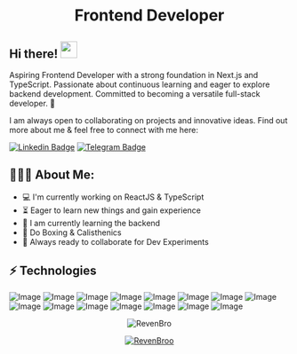<h1 align="center">Frontend Developer</h1>

## Hi there! <img src="https://raw.githubusercontent.com/aemmadi/aemmadi/master/wave.gif" width="30px">

Aspiring Frontend Developer with a strong foundation in Next.js and TypeScript. Passionate about continuous learning and eager to explore backend development. Committed to becoming a versatile full-stack developer. 🚀 </br>

I am always open to collaborating on projects and innovative ideas. Find out more about me & feel free to connect with me here:

[![Linkedin Badge](https://img.shields.io/badge/-Saidakbarov_Abdulloh-blue?style=flat-square&logo=Linkedin&logoColor=white&link=https://www.linkedin.com/in/saidakbarovabdulloh/)](www.linkedin.com/in/saidakbarovabdulloh/) 
[![Telegram Badge](https://img.shields.io/badge/@Saidakbarovv_A-2CA5E0?style=flat-square&logo=telegram&logoColor=white&link=https://t.me/Saidakbarovv_A)](https://t.me/Saidakbarovv_A)

<h2 align="left">👨🏻‍💻 About Me:</h2>

- :computer: I'm currently working on ReactJS & TypeScript
- :hourglass_flowing_sand:  Eager to learn new things and gain experience
- :triangular_flag_on_post: I am currently learning the backend
- :muscle: Do Boxing & Calisthenics
- :rocket: Always ready to collaborate for Dev Experiments

## ⚡ Technologies

![Image](https://img.shields.io/badge/-HTML5-E34F26?style=for-the-badge&logo=html5&logoColor=white)
![Image](https://img.shields.io/badge/-CSS3-1572B6?style=for-the-badge&logo=css3)
![Image](https://img.shields.io/badge/Sass-CC6699?style=for-the-badge&logo=sass&logoColor=white)
![Image](https://img.shields.io/badge/Tailwind_CSS-38B2AC?style=for-the-badge&logo=tailwind-css&logoColor=white)
![Image](https://img.shields.io/badge/-Bootstrap-563D7C?style=for-the-badge&logo=bootstrap)
![Image](https://img.shields.io/badge/JavaScript-323330?style=for-the-badge&logo=javascript&logoColor=F7DF1E)
![Image](https://img.shields.io/badge/TypeScript-007ACC?style=for-the-badge&logo=typescript&logoColor=white)
![Image](https://img.shields.io/badge/React-20232A?style=for-the-badge&logo=react&logoColor=61DAFB)
![Image](https://img.shields.io/badge/next%20js-000000?style=for-the-badge&logo=nextdotjs&logoColor=white)
![Image](https://img.shields.io/badge/Vite-B73BFE?style=for-the-badge&logo=vite&logoColor=FFD62E)
![Image](https://img.shields.io/badge/Git-F05032?style=for-the-badge&logo=git&logoColor=white)
![Image](https://img.shields.io/badge/GitHub-100000?style=for-the-badge&logo=github&logoColor=white)
![Image](https://img.shields.io/badge/Redux-593D88?style=for-the-badge&logo=redux&logoColor=white)
![Image](https://img.shields.io/badge/Figma-F24E1E?style=for-the-badge&logo=figma&logoColor=white)
![Image](https://img.shields.io/badge/Ant%20Design-1890FF?style=for-the-badge&logo=antdesign&logoColor=white)

<p align="center"> <img src="https://github-readme-stats.vercel.app/api?username=revenbro&show_icons=true&theme=gotham" alt="RevenBro" />

<p align="center"> <a href="https://github.com/ryo-ma/github-profile-trophy"><img src="https://github-profile-trophy.vercel.app/?username=revenbro&theme=onestar\&no-bg=true" alt="RevenBroo" /></a> </p>
